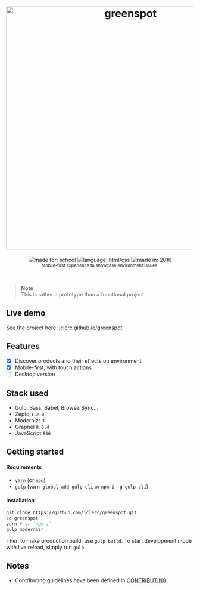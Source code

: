 <h1 align="center">
  <img alt="greenspot" width="652" src="https://jclerc.github.io/assets/repos/banner/greenspot.jpg">
  <br>
</h1>

<p align="center">
  <img alt="made for: school" src="https://jclerc.github.io/assets/static/badges/made-for/school.svg">
  <img alt="language: html/css" src="https://jclerc.github.io/assets/static/badges/language/html-css.svg">
  <img alt="made in: 2016" src="https://jclerc.github.io/assets/static/badges/made-in/2016.svg">
  <br>
  <sub>Mobile-first experience to showcase environment issues.</sub>
</p>
<br>

> **Note** \
> This is rather a prototype than a functional project.

## Live demo

See the project here: [jclerc.github.io/greenspot](https://jclerc.github.io/greenspot/)

## Features

- [x] Discover products and their effects on environment
- [x] Mobile-first, with touch actions
- [ ] Desktop version

## Stack used

- Gulp, Sass, Babel, BrowserSync…
- Zepto `1.2.0`
- Modernizr `3`
- Grapnel `0.6.4`
- JavaScript `ES6`

## Getting started

#### Requirements

- `yarn` (or `npm`)
- `gulp` (`yarn global add gulp-cli` or `npm i -g gulp-cli`)

#### Installation

```sh
git clone https://github.com/jclerc/greenspot.git
cd greenspot
yarn # or `npm i`
gulp modernizr
```

Then to make production build, use `gulp build`.
To start development mode with live reload, simply run `gulp`.

## Notes

- Contributing guidelines have been defined in [CONTRIBUTING](CONTRIBUTING.md).
